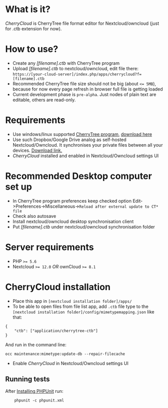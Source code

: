 # What is it?
_CherryCloud_ is CherryTree file format editor for Nextcloud/owncloud (just for .ctb extension for now).

# How to use?
* Create any _[filename].ctb_ with CherryTree program
* Upload _[filename].ctb_ to nextcloud/owncloud, edit file there: ``https://[your-cloud-server]/index.php/apps/cherrycloud?f=[filename].ctb``
* Recommended CherryTree file size should not be big (about ``<= 5MB``), because for now every page refresh in browser full file is getting loaded
* Current development phase is ``pre-alpha``. Just nodes of plain text are editable, others are read-only.  

# Requirements
* Use windows/linux supported [CherryTree program](https://www.giuspen.com/cherrytree/), [download here](https://www.giuspen.com/cherrytree/#downl)
* Use such Dropbox/Google Drive analog as self-hosted Nextcloud/Owncloud. It synchronises your private files between all your devices. [Download link.](https://nextcloud.com/install)
* _CherryCloud_ installed and enabled in Nextcloud/Owncloud settings UI

# Recommended Desktop computer set up  
* In CherryTree program preferences keep checked option Edit->Preferences->Miscellaneous->``Reload after external update to CT* file``
* Check also autosave
* Install nextcloud/owncloud desktop synchronisation client 
* Put _[filename].ctb_ under nextcloud/owncloud synchronisation folder 

# Server requirements
* PHP ``>= 5.6``
* Nextcloud ``>= 12.0`` _OR_ ownCloud ``>= 8.1``

# CherryCloud installation
* Place this app in ``[nextcloud installation folder]/apps/``
* To be able to open files from file list app, add ``.ctb`` file type to the ``[nextcloud installation folder]/config/mimetypemapping.json`` like that:
```
{
    "ctb": ["application/cherrytree-ctb"]
}
```
And run in the command line:
```
occ maintenance:mimetype:update-db --repair-filecache
```
* Enable _CherryCloud_ in Nextcloud/Owncloud settings UI

## Running tests
After [Installing PHPUnit](http://phpunit.de/getting-started.html) run:
```
    phpunit -c phpunit.xml
```
